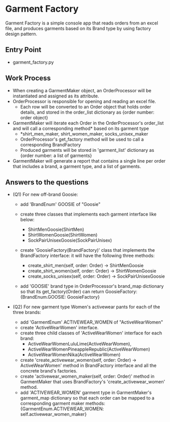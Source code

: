 # Garment Factory

Garment Factory is a simple console app that reads orders from an excel file, and produces garments based on its Brand type by using factory design pattern.

## Entry Point

* garment_factory.py

## Work Process

- When creating a GarmentMaker object, an OrderProcessor will be instantiated and assigned as its attribute.
- OrderProcessor is responsible for opening and reading an excel file.
  - Each row will be converted to an Order object that holds order details, and stored in the order_list dictionary as {order number: order object}
- GarmentMaker will iterate each Order in the OrderProcessor's order_list and will call a corresponding method* based on its garment type
  - *shirt_men_maker, shirt_women_maker, socks_unisex_maker
  - OrderProcessor's get_factory method will be used to call a corresponding BrandFactory
  - Produced garments will be stored in 'garment_list' dictionary as {order number: a list of garments}
- GarmentMaker will generate a report that contains a single line per order that includes a brand, a garment type, and a list of garments.



## Answers to the questions

- (Q1) For new off-brand Goosie:
  - add 'BrandEnum' GOOSIE of "Goosie"

  - create three classes that implements each garment interface like below:

    - ShirtMenGoosie(ShirtMen)
    - ShirtWomenGoosie(ShirtWomen)
    - SockPairUnisexGoosie(SockPairUnisex)

  - create 'GoosieFactory(BrandFactory)' class that implements the BrandFactory interface: it will have the following three methods:

    - create_shirt_men(self, order: Order) -> ShirtMenGoosie
    - create_shirt_women(self, order: Order) -> ShirtWomenGoosie
    - create_socks_unisex(self, order: Order) -> SockPairUnisexGoosie

  - add 'GOOSIE' brand type in OrderProcessor's brand_map dictionary so that its get_factory(Order) can return GoosieFactory:
    {BrandEnum.GOOSIE: GoosieFactory}

- (Q2) For new garment type Women's activewear pants for each of the three brands:
  - add 'GarmentEnum' ACTIVEWEAR_WOMEN of "ActiveWearWomen"
  - create 'ActiveWearWomen' interface.
  - create three child classes of 'ActiveWearWomen' interface for each brand:
    -  ActiveWearWomenLuluLime(ActiveWearWomen), 
    -  ActiveWearWomenPineappleRepublic(ActiveWearWomen) 
    -  ActiveWearWomenNika(ActiveWearWomen)
  - create 'create_activewear_women(self, order: Order) -> ActiveWearWomen' method in BrandFactory interface and all the concrete brand's factories.
  - create 'activewear_women_maker(self, order: Order)' method in GarmentMaker that uses BrandFactory's 'create_activewear_women' method.
  - add 'ACTIVEWEAR_WOMEN' garment type in GarmentMaker's garment_map dictionary so that each order can be mapped to a corresponding garment maker methods:
    {GarmentEnum.ACTIVEWEAR_WOMEN: self.activewear_women_maker}

